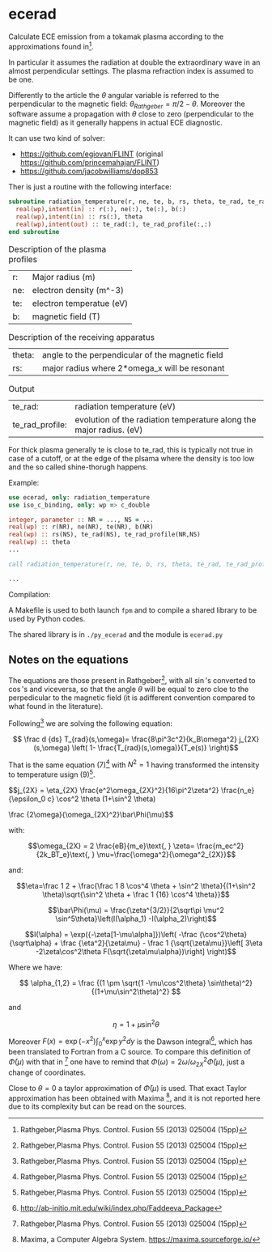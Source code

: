 # ecerad
Calculate ECE emission from a tokamak plasma according to the approximations found in[^1].

In particular it assumes the radiation at double the extraordinary wave in an almost perpendicular settings. The plasma refraction index is assumed to be one.

Differently to the article the $\theta$ angular variable is referred to the perpendicular to the magnetic field: $\theta_{Rathgeber} = \pi/2  - \theta$.
Moreover the software assume a propagation with $\theta$ close to zero (perpendicular to the magnetic field) as it generally happens in actual ECE diagnostic. 

It can use two kind of solver:

- https://github.com/egiovan/FLINT (original https://github.com/princemahajan/FLINT)
- https://github.com/jacobwilliams/dop853

Ther is just a routine with the following interface:
```fortran
subroutine radiation_temperature(r, ne, te, b, rs, theta, te_rad, te_rad_profile)
  real(wp),intent(in) :: r(:), ne(:), te(:), b(:)
  real(wp),intent(in) :: rs(:), theta
  real(wp),intent(out) :: te_rad(:), te_rad_profile(:,:)
end subroutine
```

<table>
<caption style="text-align:left"> Description of the plasma profiles </caption>
<tr><td> r: </td><td> Major radius (m) </td></tr>
<tr><td> ne: </td><td> electron density (m^-3)</td></tr>
<tr><td> te: </td><td> electron temperatue (eV)</td></tr>
<tr><td> b: </td><td>  magnetic field (T)</td></tr>
</table>


<table>
<caption style="text-align:left"> Description of the receiving apparatus </caption>
<tr><td> theta: </td><td> angle to the perpendicular of the magnetic field </td></tr>

<tr><td> rs: </td><td>   major radius where 2*omega_x will be resonant </td></tr>
</table>

<table>
<caption style="text-align:left"> Output </caption>
<tr><td> te_rad: </td><td> radiation temperature (eV) </td></tr>
<tr><td> te_rad_profile: </td><td> evolution of the radiation temperature along the major radius.  (eV) </td></tr>
</table>

For thick plasma generally te is close to te_rad, this is typically not true in case of a cutoff, or at the edge of the plsama where the density is too low and the so called shine-thorugh happens. 

Example:
```fortran
use ecerad, only: radiation_temperature
use iso_c_binding, only: wp => c_double

integer, parameter :: NR = ..., NS = ...
real(wp) :: r(NR), ne(NR), te(NR), b(NR)
real(wp) :: rs(NS), te_rad(NS), te_rad_profile(NR,NS)
real(wp) :: theta 
...

call radiation_temperature(r, ne, te, b, rs, theta, te_rad, te_rad_profile)

...
```

Compilation:

A Makefile is used to both launch `fpm` and to compile a shared library to be used by Python codes.

The shared library is in `./py_ecerad` and the module is `ecerad.py`

## Notes on the equations

The equations are those present in Rathgeber[^1], with all $\sin$'s converted to $\cos$'s and viceversa, so that the angle $\theta$ will be equal to zero cloe to the perpedicular to the magnetic field (it is adifferent convention compared to what found in the literature).

Following[^1] we are solving the following equation:

$$ \frac d {ds} T_{rad}(s,\omega)= \frac{8\pi^3c^2}{k_B\omega^2} j_{2X}(s,\omega) \left( 1- \frac{T_{rad}(s,\omega)}{T_e(s)} \right)$$

That is the same equation (7)[^1] with $N^2=1$ having transformed the intensity to temperature usign (9)[^1].

$$j_{2X} = \eta_{2X} \frac{e^2\omega_{2X}^2}{16\pi^2\zeta^2} \frac{n_e}{\epsilon_0 c}  \cos^2 \theta (1+\sin^2 \theta) 

\frac {2\omega}{\omega_{2X}^2}\bar\Phi(\mu)$$

with:

$$\omega_{2X} = 2 \frac{eB}{m_e}\text{,    } 
\zeta= \frac{m_ec^2}{2k_BT_e}\text{,    }
\mu=\frac{\omega^2}{\omega^2_{2X}}$$

and:

$$\eta=\frac 1 2 + \frac{\frac 1 8 \cos^4 \theta + \sin^2 \theta}{(1+\sin^2 \theta)\sqrt{\sin^2 \theta + \frac 1 {16} \cos^4 \theta}}$$

$$\bar\Phi(\mu) = \frac{\zeta^{3/2}}{2\sqrt\pi \mu^2 \sin^5\theta}\left(I(\alpha_1) -I(\alpha_2)\right)$$

$$I(\alpha) = \exp({-\zeta[1-\mu\alpha]})\left( -\frac {\cos^2\theta}{\sqrt\alpha} + \frac {\eta^2}{\zeta\mu} - \frac 1 {\sqrt{\zeta\mu}}\left[ 3\eta -2\zeta\cos^2\theta F(\sqrt{\zeta\mu\alpha})\right]
\right)$$

Where we have:

$$
\alpha_{1,2} = \frac {(1 \pm \sqrt{1 -\mu\cos^2\theta} \sin\theta)^2}{(1+\mu\sin^2\theta)^2}
$$

and

$$
\eta = 1+\mu\sin^2\theta
$$

Moreover $F(x)=\exp(-x^2) \int_0^x \exp y^2 dy$ is the Dawson integral[^2], which has been translated to Fortran from a C source.
To compare this definition of $\bar\Phi(\mu)$ with that in [^1] one have to remind that $\Phi(\omega)=2\omega/\omega_{2X}^2\bar\Phi(\mu)$, just a change of coordinates.  

Close to $\theta=0$ a taylor approximation of $\bar\Phi(\mu)$ is used. That exact Taylor approximation has been obtained with Maxima [^3], and it is not reported here due to its complexity but can be read on the sources.


[^1]: Rathgeber,Plasma Phys. Control. Fusion 55 (2013) 025004 (15pp)
[^2]: http://ab-initio.mit.edu/wiki/index.php/Faddeeva_Package
[^3]:  Maxima, a Computer Algebra System. https://maxima.sourceforge.io/